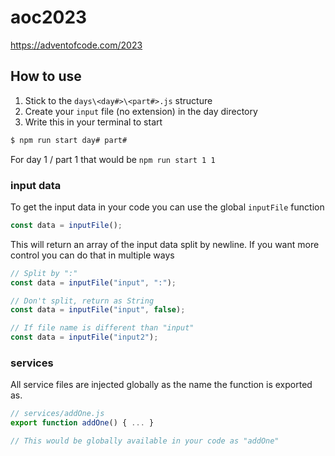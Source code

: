 # aoc2023

https://adventofcode.com/2023

## How to use

1. Stick to the `days\<day#>\<part#>.js` structure
2. Create your `input` file (no extension) in the day directory
3. Write this in your terminal to start

```bash
$ npm run start day# part#
```

For day 1 / part 1 that would be `npm run start 1 1`

### input data

To get the input data in your code you can use the global `inputFile` function

```js
const data = inputFile();
```

This will return an array of the input data split by newline.
If you want more control you can do that in multiple ways

```js
// Split by ":"
const data = inputFile("input", ":");

// Don't split, return as String
const data = inputFile("input", false);

// If file name is different than "input"
const data = inputFile("input2");
```

### services

All service files are injected globally as the name the function is exported as.

```js
// services/addOne.js
export function addOne() { ... }

// This would be globally available in your code as "addOne"
```

